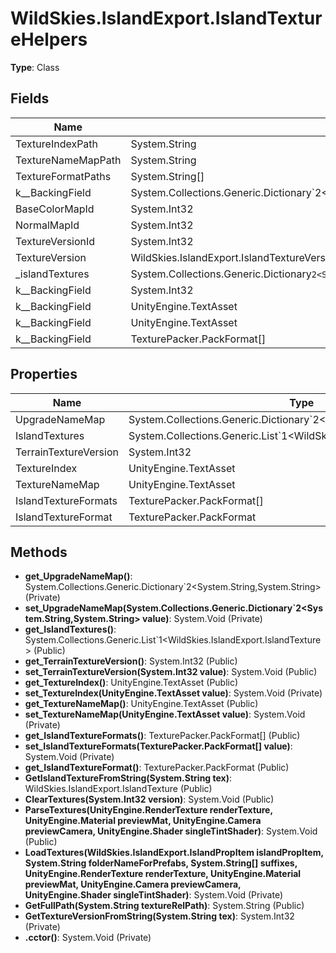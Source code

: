 ﻿# WildSkies.IslandExport.IslandTextureHelpers

**Type**: Class

## Fields

| Name | Type | Access |
|------|------|--------|
| TextureIndexPath | System.String | Private |
| TextureNameMapPath | System.String | Private |
| TextureFormatPaths | System.String[] | Private |
| <UpgradeNameMap>k__BackingField | System.Collections.Generic.Dictionary`2<System.String,System.String> | Private |
| BaseColorMapId | System.Int32 | Private |
| NormalMapId | System.Int32 | Private |
| TextureVersionId | System.Int32 | Private |
| TextureVersion | WildSkies.IslandExport.IslandTextureVersion | Public |
| _islandTextures | System.Collections.Generic.Dictionary`2<System.Int32,System.Collections.Generic.List`1<WildSkies.IslandExport.IslandTexture>> | Public |
| <TerrainTextureVersion>k__BackingField | System.Int32 | Private |
| <TextureIndex>k__BackingField | UnityEngine.TextAsset | Private |
| <TextureNameMap>k__BackingField | UnityEngine.TextAsset | Private |
| <IslandTextureFormats>k__BackingField | TexturePacker.PackFormat[] | Private |

## Properties

| Name | Type | Access |
|------|------|--------|
| UpgradeNameMap | System.Collections.Generic.Dictionary`2<System.String,System.String> | Private |
| IslandTextures | System.Collections.Generic.List`1<WildSkies.IslandExport.IslandTexture> | Public |
| TerrainTextureVersion | System.Int32 | Public |
| TextureIndex | UnityEngine.TextAsset | Public |
| TextureNameMap | UnityEngine.TextAsset | Public |
| IslandTextureFormats | TexturePacker.PackFormat[] | Public |
| IslandTextureFormat | TexturePacker.PackFormat | Public |

## Methods

- **get_UpgradeNameMap()**: System.Collections.Generic.Dictionary`2<System.String,System.String> (Private)
- **set_UpgradeNameMap(System.Collections.Generic.Dictionary`2<System.String,System.String> value)**: System.Void (Private)
- **get_IslandTextures()**: System.Collections.Generic.List`1<WildSkies.IslandExport.IslandTexture> (Public)
- **get_TerrainTextureVersion()**: System.Int32 (Public)
- **set_TerrainTextureVersion(System.Int32 value)**: System.Void (Public)
- **get_TextureIndex()**: UnityEngine.TextAsset (Public)
- **set_TextureIndex(UnityEngine.TextAsset value)**: System.Void (Private)
- **get_TextureNameMap()**: UnityEngine.TextAsset (Public)
- **set_TextureNameMap(UnityEngine.TextAsset value)**: System.Void (Private)
- **get_IslandTextureFormats()**: TexturePacker.PackFormat[] (Public)
- **set_IslandTextureFormats(TexturePacker.PackFormat[] value)**: System.Void (Private)
- **get_IslandTextureFormat()**: TexturePacker.PackFormat (Public)
- **GetIslandTextureFromString(System.String tex)**: WildSkies.IslandExport.IslandTexture (Public)
- **ClearTextures(System.Int32 version)**: System.Void (Public)
- **ParseTextures(UnityEngine.RenderTexture renderTexture, UnityEngine.Material previewMat, UnityEngine.Camera previewCamera, UnityEngine.Shader singleTintShader)**: System.Void (Public)
- **LoadTextures(WildSkies.IslandExport.IslandPropItem islandPropItem, System.String folderNameForPrefabs, System.String[] suffixes, UnityEngine.RenderTexture renderTexture, UnityEngine.Material previewMat, UnityEngine.Camera previewCamera, UnityEngine.Shader singleTintShader)**: System.Void (Private)
- **GetFullPath(System.String textureRelPath)**: System.String (Public)
- **GetTextureVersionFromString(System.String tex)**: System.Int32 (Private)
- **.cctor()**: System.Void (Private)


